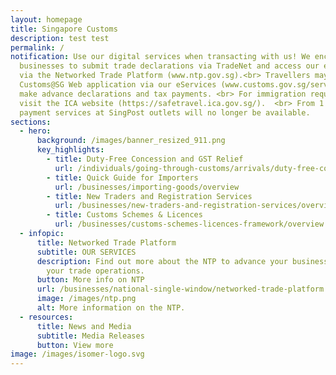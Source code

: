 ```yaml
---
layout: homepage
title: Singapore Customs
description: test test
permalink: /
notification: Use our digital services when transacting with us! We encourage
  businesses to submit trade declarations via TradeNet and access our eServices
  via the Networked Trade Platform (www.ntp.gov.sg).<br> Travellers may use the
  Customs@SG Web application via our eServices (www.customs.gov.sg/services) to
  make advance declarations and tax payments. <br> For immigration requirements,
  visit the ICA website (https://safetravel.ica.gov.sg/).  <br> From 1 Aug 2024,
  payment services at SingPost outlets will no longer be available.
sections:
  - hero:
      background: /images/banner_resized_911.png
      key_highlights:
        - title: Duty-Free Concession and GST Relief
          url: /individuals/going-through-customs/arrivals/duty-free-concession-and-gst-relief
        - title: Quick Guide for Importers
          url: /businesses/importing-goods/overview
        - title: New Traders and Registration Services
          url: /businesses/new-traders-and-registration-services/overview
        - title: Customs Schemes & Licences
          url: /businesses/customs-schemes-licences-framework/overview
  - infopic:
      title: Networked Trade Platform
      subtitle: OUR SERVICES
      description: Find out more about the NTP to advance your business and improve
        your trade operations.
      button: More info on NTP
      url: /businesses/national-single-window/networked-trade-platform
      image: /images/ntp.png
      alt: More information on the NTP.
  - resources:
      title: News and Media
      subtitle: Media Releases
      button: View more
image: /images/isomer-logo.svg
---
```

